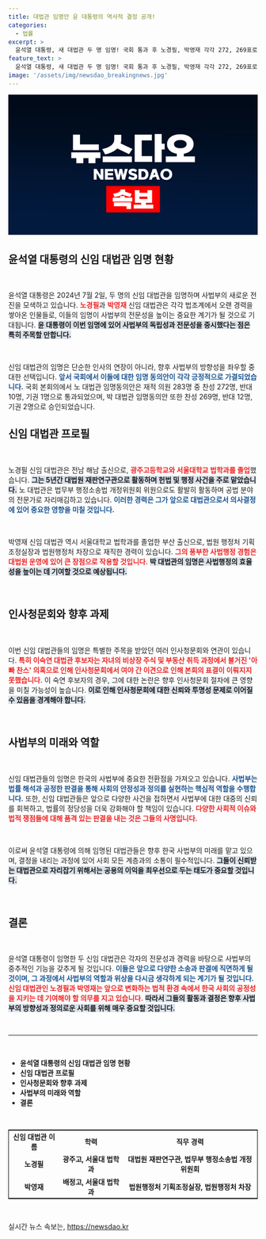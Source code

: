 ```yaml
---
title: 대법관 임명안 윤 대통령의 역사적 결정 공개!
categories:
  - 법률
excerpt: >
  윤석열 대통령, 새 대법관 두 명 임명! 국회 통과 후 노경필, 박영재 각각 272, 269표로 승인. 사법계의 주목받는 인물들, 아빠 찬스 의혹의 이숙연은 보류. 변화의 바람을 일으킬 이들은? 클릭해 자세히 알아보세요!
feature_text: >
  윤석열 대통령, 새 대법관 두 명 임명! 국회 통과 후 노경필, 박영재 각각 272, 269표로 승인. 사법계의 주목받는 인물들, 아빠 찬스 의혹의 이숙연은 보류. 변화의 바람을 일으킬 이들은? 클릭해 자세히 알아보세요!
image: '/assets/img/newsdao_breakingnews.jpg'
---
```


<p><img src="/assets/img/newsdao_breakingnews.jpg" alt="cryptoinkorea 속보" /></p>

<h2 data-ke-size="size26">윤석열 대통령의 신임 대법관 임명 현황</h2>

<p data-ke-size="size16">&nbsp;</p>

<p>윤석열 대통령은 2024년 7월 2일, 두 명의 신임 대법관을 임명하며 사법부의 새로운 전진을 모색하고 있습니다. <b><span style="color: #ee2323;">노경필</span></b>과 <b><span style="color: #ee2323;">박영재</span></b> 신임 대법관은 각각 법조계에서 오랜 경력을 쌓아온 인물들로, 이들의 임명이 사법부의 전문성을 높이는 중요한 계기가 될 것으로 기대됩니다. <b><span style="background-color: #21538527;">윤 대통령이 이번 임명에 있어 사법부의 독립성과 전문성을 중시했다는 점은 특히 주목할 만합니다.</span></b> </p>

<p data-ke-size="size16">&nbsp;</p>

<p>신임 대법관의 임명은 단순한 인사의 연장이 아니라, 향후 사법부의 방향성을 좌우할 중대한 선택입니다. <b><span style="color: #1a5490;">앞서 국회에서 이들에 대한 임명 동의안이 각각 긍정적으로 가결되었습니다.</span></b> 국회 본회의에서 노 대법관 임명동의안은 재적 의원 283명 중 찬성 272명, 반대 10명, 기권 1명으로 통과되었으며, 박 대법관 임명동의안 또한 찬성 269명, 반대 12명, 기권 2명으로 승인되었습니다.</p>

<h2 data-ke-size="size26">신임 대법관 프로필</h2>

<p data-ke-size="size16">&nbsp;</p>

<p>노경필 신임 대법관은 전남 해남 출신으로, <b><span style="color: #ee2323;">광주고등학교와 서울대학교 법학과를 졸업</span></b>했습니다. <b><span style="background-color: #21538527;">그는 5년간 대법원 재판연구관으로 활동하며 헌법 및 행정 사건을 주로 맡았습니다.</span></b> 노 대법관은 법무부 행정소송법 개정위원회 위원으로도 활발히 활동하며 공법 분야의 전문가로 자리매김하고 있습니다. <b><span style="color: #1a5490;">이러한 경력은 그가 앞으로 대법관으로서 의사결정에 있어 중요한 영향을 미칠 것입니다.</span></b></p>

<p data-ke-size="size16">&nbsp;</p>

<p>박영재 신임 대법관 역시 서울대학교 법학과를 졸업한 부산 출신으로, 법원 행정처 기획조정실장과 법원행정처 차장으로 재직한 경력이 있습니다. <b><span style="color: #ee2323;">그의 풍부한 사법행정 경험은 대법원 운영에 있어 큰 장점으로 작용할 것입니다.</span></b>  <b><span style="background-color: #21538527;">박 대법관의 임명은 사법행정의 효율성을 높이는 데 기여할 것으로 예상됩니다.</span></b> </p>

<p data-ke-size="size16">&nbsp;</p>

<h2 data-ke-size="size26">인사청문회와 향후 과제</h2>

<p data-ke-size="size16">&nbsp;</p>

<p>이번 신임 대법관들의 임명은 특별한 주목을 받았던 여러 인사청문회와 연관이 있습니다. <b><span style="color: #ee2323;">특히 이숙연 대법관 후보자는 자녀의 비상장 주식 및 부동산 취득 과정에서 불거진 '아빠 찬스' 의혹으로 인해 인사청문회에서 여야 간 이견으로 인해 본회의 표결이 이뤄지지 못했습니다.</span></b> 이 숙연 후보자의 경우, 그에 대한 논란은 향후 인사청문회 절차에 큰 영향을 미칠 가능성이 높습니다. <b><span style="background-color: #21538527;">이로 인해 인사청문회에 대한 신뢰와 투명성 문제로 이어질 수 있음을 경계해야 합니다.</span></b></p>

<p data-ke-size="size16">&nbsp;</p>

<h2 data-ke-size="size26">사법부의 미래와 역할</h2>

<p data-ke-size="size16">&nbsp;</p>

<p>신임 대법관들의 임명은 한국의 사법부에 중요한 전환점을 가져오고 있습니다. <b><span style="color: #1a5490;">사법부는 법률 해석과 공정한 판결을 통해 사회의 안정성과 정의를 실현하는 핵심적 역할을 수행합니다.</span></b> 또한, 신임 대법관들은 앞으로 다양한 사건을 접하면서 사법부에 대한 대중의 신뢰를 회복하고, 법률의 정당성을 더욱 강화해야 할 책임이 있습니다. <b><span style="color: #ee2323;">다양한 사회적 이슈와 법적 쟁점들에 대해 품격 있는 판결을 내는 것은 그들의 사명입니다.</span></b> </p>

<p data-ke-size="size16">&nbsp;</p>

<p>이로써 윤석열 대통령에 의해 임명된 대법관들은 향후 한국 사법부의 미래를 맡고 있으며, 결정을 내리는 과정에 있어 사회 모든 계층과의 소통이 필수적입니다. <b><span style="background-color: #21538527;">그들이 신뢰받는 대법관으로 자리잡기 위해서는 공용의 이익을 최우선으로 두는 태도가 중요할 것입니다.</span></b> </p>

<p data-ke-size="size16">&nbsp;</p>

<h2 data-ke-size="size26">결론</h2>

<p data-ke-size="size16">&nbsp;</p>

<p>윤석열 대통령이 임명한 두 신임 대법관은 각자의 전문성과 경력을 바탕으로 사법부의 중추적인 기능을 갖추게 될 것입니다. <b><span style="color: #1a5490;">이들은 앞으로 다양한 소송과 판결에 직면하게 될 것이며, 그 과정에서 사법부의 역할과 위상을 다시금 생각하게 되는 계기가 될 것입니다.</span></b> <b><span style="color: #ee2323;">신임 대법관인 노경필과 박영재는 앞으로 변화하는 법적 환경 속에서 한국 사회의 공정성을 지키는 데 기여해야 할 의무를 지고 있습니다.</span></b> <b><span style="background-color: #21538527;">따라서 그들의 활동과 결정은 향후 사법부의 방향성과 정의로운 사회를 위해 매우 중요할 것입니다.</span></b> </p>

<p data-ke-size="size16">&nbsp;</p>

<hr>

<p data-ke-size="size16">&nbsp;</p>

<ul>
  <li><b>윤석열 대통령의 신임 대법관 임명 현황</b></li>
  <li><b>신임 대법관 프로필</b></li>
  <li><b>인사청문회와 향후 과제</b></li>
  <li><b>사법부의 미래와 역할</b></li>
  <li><b>결론</b></li>
</ul> 

<p data-ke-size="size16">&nbsp;</p>

<table style="width: 100%; border: 1px solid #000;">
  <tr>
    <td style="text-align: center; height: 17px;"><b>신임 대법관 이름</b></td>
    <td style="text-align: center; height: 17px;"><b>학력</b></td>
    <td style="text-align: center; height: 17px;"><b>직무 경력</b></td>
  </tr>
  <tr>
    <td style="text-align: center; height: 17px;"><b>노경필</b></td>
    <td style="text-align: center; height: 17px;"><b>광주고, 서울대 법학과</b></td>
    <td style="text-align: center; height: 17px;"><b>대법원 재판연구관, 법무부 행정소송법 개정위원회</b></td>
  </tr>
  <tr>
    <td style="text-align: center; height: 17px;"><b>박영재</b></td>
    <td style="text-align: center; height: 17px;"><b>배정고, 서울대 법학과</b></td>
    <td style="text-align: center; height: 17px;"><b>법원행정처 기획조정실장, 법원행정처 차장</b></td>
  </tr>
</table> 

<p data-ke-size="size16">&nbsp;</p>
실시간 뉴스 속보는, <a href="https://newsdao.kr" rel="dofollow">https://newsdao.kr</a>


